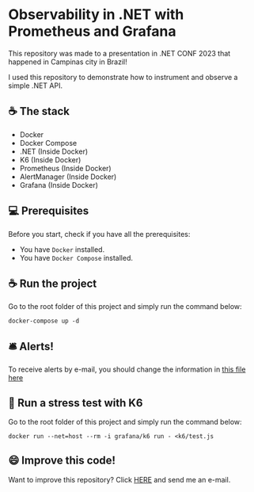
# Observability in .NET with Prometheus and Grafana

This repository was made to a presentation in .NET CONF 2023 that happened in Campinas city in Brazil! 

I used this repository to demonstrate how to instrument and observe a simple .NET API.

## ☕ The stack
- Docker
- Docker Compose
- .NET (Inside Docker)
- K6 (Inside Docker)
- Prometheus (Inside Docker)
- AlertManager (Inside Docker)
- Grafana (Inside Docker)


## 💻  Prerequisites

Before you start, check if you have all the prerequisites:

-   You have `Docker` installed.
-   You have  `Docker Compose` installed.

## ☕ Run the project

Go to the root folder of this project and simply run the command below:

`docker-compose up -d`

## 🛎️  Alerts!

To receive alerts by e-mail, you should change the information in [this file here](https://github.com/Barros42/Prometheus---DotNet---Grafana/blob/master/alertmanager/alertmanager.yml)

## 🚀 Run a stress test with K6

Go to the root folder of this project and simply run the command below:

`docker run --net=host --rm -i grafana/k6 run - <k6/test.js`


## 😄 Improve this code!
Want to improve this repository? Click [HERE](mailto:mdbf42@gmail.com) and send me an e-mail.
